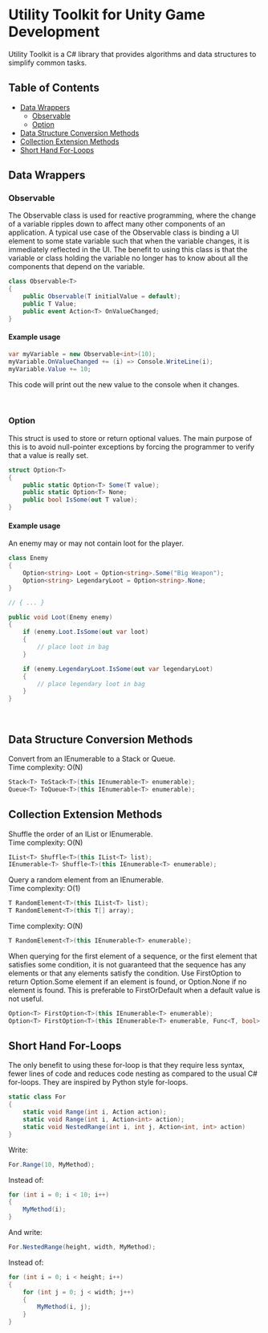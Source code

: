 # Utility Toolkit for Unity Game Development

Utility Toolkit is a C# library that provides algorithms 
and data structures to simplify common tasks.

## Table of Contents
- [Data Wrappers](#data-wrappers)
  - [Observable<T>](#observable)
  - [Option<T>](#option)
- [Data Structure Conversion Methods](#data-structure-conversion-methods)
- [Collection Extension Methods](#collection-extension-methods)
- [Short Hand For-Loops](#short-hand-for-loops)


## Data Wrappers

### Observable

The Observable<T> class is used for reactive programming, where
the change of a variable ripples down to affect many other components
of an application. A typical use case of the Observable<T> class
is binding a UI element to some state variable such that when
the variable changes, it is immediately reflected in the UI. The
benefit to using this class is that the variable or class holding
the variable no longer has to know about all the components that
depend on the variable.

```csharp
class Observable<T>
{
    public Observable(T initialValue = default);
    public T Value;
    public event Action<T> OnValueChanged;
}
```

#### Example usage

```csharp
var myVariable = new Observable<int>(10);
myVariable.OnValueChanged += (i) => Console.WriteLine(i);
myVariable.Value += 10;
```

This code will print out the new value to the console when it changes.

<br>

### Option

This struct is used to store or return optional values. The main purpose of
this is to avoid null-pointer exceptions by forcing the programmer to verify
that a value is really set.

```csharp
struct Option<T>
{
    public static Option<T> Some(T value);
    public static Option<T> None;
    public bool IsSome(out T value);
}
```

#### Example usage

An enemy may or may not contain loot for the player.

```csharp
class Enemy 
{ 
    Option<string> Loot = Option<string>.Some("Big Weapon");
    Option<string> LegendaryLoot = Option<string>.None;
}

// { ... } 

public void Loot(Enemy enemy)
{
    if (enemy.Loot.IsSome(out var loot) 
    {
        // place loot in bag
    }

    if (enemy.LegendaryLoot.IsSome(out var legendaryLoot) 
    {
        // place legendary loot in bag
    }
}
```

<br>

## Data Structure Conversion Methods

Convert from an IEnumerable to a Stack<T> or Queue<T>.  
Time complexity: O(N)

```csharp
Stack<T> ToStack<T>(this IEnumerable<T> enumerable);
Queue<T> ToQueue<T>(this IEnumerable<T> enumerable);
```


## Collection Extension Methods

Shuffle the order of an IList or IEnumerable.  
Time complexity: O(N)

```csharp
IList<T> Shuffle<T>(this IList<T> list);
IEnumerable<T> Shuffle<T>(this IEnumerable<T> enumerable);
```

Query a random element from an IEnumerable.  
Time complexity: O(1)

```csharp
T RandomElement<T>(this IList<T> list);
T RandomElement<T>(this T[] array);
```

Time complexity: O(N)

```csharp
T RandomElement<T>(this IEnumerable<T> enumerable);
```

When querying for the first element of a sequence, 
or the first element that satisfies some condition, 
it is not guaranteed that the sequence has any elements
or that any elements satisfy the condition. Use FirstOption
to return Option.Some element if an element is found, or 
Option.None if no element is found. This is preferable to 
FirstOrDefault when a default value is not useful. 

```csharp
Option<T> FirstOption<T>(this IEnumerable<T> enumerable);
Option<T> FirstOption<T>(this IEnumerable<T> enumerable, Func<T, bool> predicate);
```

## Short Hand For-Loops

The only benefit to using these for-loop is
that they require less syntax, fewer lines of code and reduces
code nesting as compared to the usual C# for-loops. 
They are inspired by Python style for-loops.

```csharp
static class For
{
    static void Range(int i, Action action);
    static void Range(int i, Action<int> action);
    static void NestedRange(int i, int j, Action<int, int> action)
}
```

Write:    

```csharp
For.Range(10, MyMethod);
```

Instead of:

```csharp
for (int i = 0; i < 10; i++)
{
    MyMethod(i);
}
```

And write: 

```csharp
For.NestedRange(height, width, MyMethod);
```

Instead of:

```csharp
for (int i = 0; i < height; i++)
{
    for (int j = 0; j < width; j++)
    {
        MyMethod(i, j);
    }
}
```